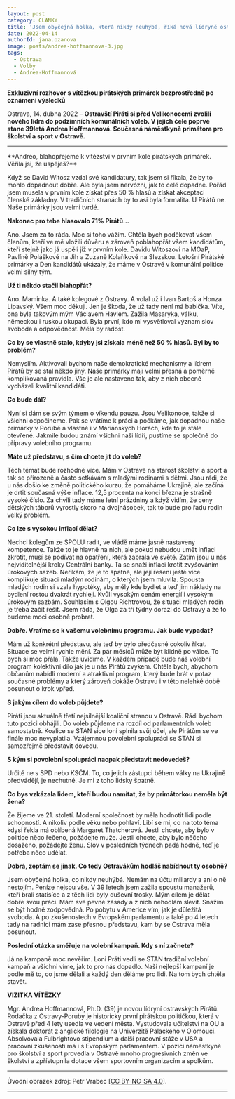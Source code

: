```yaml
---
layout: post
category: CLANKY
title: 'Jsem obyčejná holka, která nikdy neuhýbá, říká nová lídryně ostravských Pirátů Andrea Hoffmannová'			
date: 2022-04-14
authorId: jana.ozanova
image: posts/andrea-hoffmannova-3.jpg
tags:			
  - Ostrava
  - Volby
  - Andrea-Hoffmannová			
---
```


**Exkluzivní rozhovor s vítězkou pirátských primárek bezprostředně po oznámení výsledků**

Ostrava, 14. dubna 2022 – **Ostravští Piráti si před Velikonocemi zvolili nového lídra do podzimních komunálních voleb. V jejich čele poprvé stane 39letá Andrea Hoffmannová. Současná náměstkyně primátora pro školství a sport v Ostravě.**

<hr />
**Andreo, blahopřejeme k vítězství v prvním kole pirátských primárek. Věřila jsi, že uspěješ?**

Když se David Witosz vzdal své kandidatury, tak jsem si říkala, že by to mohlo dopadnout dobře. Ale byla jsem nervózní, jak to celé dopadne. Pořád jsem musela v prvním kole získat přes 50 % hlasů a získat akceptaci členské základny. V tradičních stranách by to asi byla formalita. U Pirátů ne. Naše primárky jsou velmi tvrdé.

**Nakonec pro tebe hlasovalo 71% Pirátů…**

Ano. Jsem za to ráda. Moc si toho vážím. Chtěla bych poděkovat všem členům, kteří ve mě vložili důvěru a zároveň poblahopřát všem kandidátům, kteří stejně jako já uspěli již v prvním kole. Davidu Witoszovi na MOaP, Pavlíně Poláškové na Jih a Zuzaně Kolaříkové na Slezskou. Letošní Pirátské primárky a Den kandidátů ukázaly, že máme v Ostravě v komunální politice velmi silný tým.

**Už ti někdo stačil blahopřát?**

Ano. Maminka. A také kolegové z Ostravy. A volal už i Ivan Bartoš a Honza Lipavský. Všem moc děkuji. Jen je škoda, že už tady není má babička. Víte, ona byla takovým mým Václavem Havlem. Zažila Masaryka, válku, německou i ruskou okupaci. Byla první, kdo mi vysvětloval význam slov svoboda a odpovědnost. Měla by radost.

**Co by se vlastně stalo, kdyby jsi získala méně než 50 % hlasů. Byl by to problém?**

Nemyslím. Aktivovali bychom naše demokratické mechanismy a lídrem Pirátů by se stal někdo jiný. Naše primárky mají velmi přesná a poměrně komplikovaná pravidla. Vše je ale nastaveno tak, aby z nich obecně vycházeli kvalitní kandidáti.

**Co bude dál?**

Nyní si dám se svým týmem o víkendu pauzu. Jsou Velikonoce, takže si všichni odpočineme. Pak se vrátíme k práci a počkáme, jak dopadnou naše primárky v Porubě a vlastně i v Mariánských Horách, kde to je stále otevřené. Jakmile budou známí všichni naši lídři, pustíme se společně do přípravy volebního programu.

**Máte už představu, s čím chcete jít do voleb?**

Těch témat bude rozhodně více. Mám v Ostravě na starost školství a sport a tak se přirozeně a často setkávám s mladými rodinami s dětmi. Jsou rádi, že u nás došlo ke změně politického kurzu, že pomáháme Ukrajině, ale začíná je drtit současná výše inflace. 12,5 procenta na konci března je strašně vysoké číslo. Za chvíli tady máme letní prázdniny a když vidím, že ceny dětských táborů vyrostly skoro na dvojnásobek, tak to bude pro řadu rodin velký problém.

**Co lze s vysokou inflací dělat?**

Nechci kolegům ze SPOLU radit, ve vládě máme jasně nastaveny kompetence. Takže to je hlavně na nich, ale pokud  nebudou umět inflaci zkrotit, musí se podívat na opatření, která zabrala ve světě. Zatím jsou u nás nejviditelnější kroky Centrální banky. Ta  se snaží inflaci krotit zvyšováním úrokových sazeb. Neříkám, že je to špatně, ale její řešení ještě více komplikuje situaci mladým rodinám, o kterých jsem mluvila. Spousta mladých rodin si vzala hypotéky, aby měly kde bydlet a teď jim náklady na bydlení rostou dvakrát rychleji. Kvůli vysokým cenám energií i vysokým úrokovým sazbám. Souhlasím s Olgou Richtrovou, že situaci mladých rodin je třeba začít řešit. Jsem ráda, že Olga za tři týdny dorazí do Ostravy a že to budeme moci osobně probrat.

**Dobře. Vraťme se k vašemu volebnímu programu. Jak bude vypadat?**

Mám už konkrétní představu, ale teď by bylo předčasné cokoliv říkat. Situace se velmi rychle mění. Za pár měsíců může být klidně po válce. To bych si moc přála. Takže uvidíme. V každém případě bude náš volební program kolektivní dílo jak je u nás Pirátů zvykem. Chtěla bych, abychom občanům nabídli moderní a atraktivní program, který bude brát v potaz současné problémy a který zároveň dokáže Ostravu i v této nelehké době posunout o krok vpřed.

**S jakým cílem do voleb půjdete?**

Piráti jsou aktuálně třetí nejsilnější koaliční stranou v Ostravě. Rádi bychom tuto pozici obhájili. Do voleb půjdeme na rozdíl od parlamentních voleb samostatně. Koalice se STAN sice loni splnila svůj účel, ale Pirátům se ve finále moc nevyplatila. Vzájemnou povolební spolupráci se STAN si samozřejmě představit dovedu.

**S kým si povolební spolupráci naopak představit nedovedeš?**

Určitě ne s SPD nebo KSČM. To, co jejich zástupci během války na Ukrajině předvádějí, je nechutné. Je mi z toho lidsky špatně.

**Co bys vzkázala lidem, kteří budou namítat, že by primátorkou neměla být žena?**

Že žijeme ve 21. století. Moderní společnost by měla hodnotit lidi podle schopností. A nikoliv podle věku nebo pohlaví. Libí se mi, co na toto téma kdysi řekla má oblíbená Margaret Thatcherová. Jestli chcete, aby bylo v politice něco řečeno, požádejte muže. Jestli chcete, aby bylo něčeho dosaženo, požádejte ženu. Slov v posledních týdnech padá hodně, teď je potřeba něco udělat.

**Dobrá, zeptám se jinak. Co tedy Ostravákům hodláš nabídnout ty osobně?**

Jsem obyčejná holka, co nikdy neuhýbá. Nemám na účtu miliardy a ani o ně nestojím. Peníze nejsou vše. V 39 letech jsem zažila spoustu manažerů, kteří brali statisíce a z těch lidí byly duševní trosky. Mým cílem je dělat dobře svou práci. Mám své pevné zásady a z nich nehodlám slevit. Snažím se být hodně zodpovědná. Po pobytu v Americe vím, jak je důležitá svoboda. A po zkušenostech v Evropském parlamentu a také po 4 letech tady na radnici mám zase přesnou představu, kam by se Ostrava měla posunout.

**Poslední otázka směřuje na volební kampaň. Kdy s ní začnete?**

Já na kampaně moc nevěřím. Loni Práti vedli se STAN tradiční volební kampaň a všichni víme, jak to pro nás dopadlo. Naší nejlepší kampaní je podle mě to, co jsme dělali a každý den děláme pro lidi. Na tom bych chtěla stavět.


**VIZITKA VÍTĚZKY**

Mgr. Andrea Hoffmannová, Ph.D. (39) je novou lídryní ostravských Pirátů. Rodačka z Ostravy-Poruby je historicky první pirátskou političkou, která v Ostravě před 4 lety usedla ve vedení města. Vystudovala učitelství na OU a získala doktorát z anglické filologie na Univerzitě Palackého v Olomouci. Absolvovala Fulbrightovo stipendium a další pracovní stáže v USA a pracovní zkušenosti má i s Evropským parlamentem. V pozici náměstkyně pro školství a sport provedla v Ostravě mnoho progresivních změn ve školství a zpřístupnila dotace všem sportovním organizacím a spolkům.

---

Úvodní obrázek zdroj: Petr Vrabec \[[CC BY-NC-SA 4.0](https://creativecommons.org/licenses/by-nc-sa/4.0/deed.cs)\].

- - -

